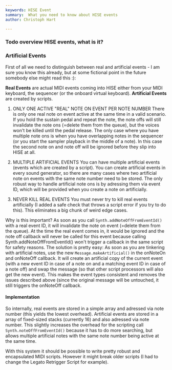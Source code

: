 ```yaml
---
keywords: HISE Event
summary:  What you need to know about HISE events
author: Christoph Hart

---
```



### Todo overview HISE events, what is it?

### Artificial Events

First of all we need to distinguish between real and artificial events - I am sure you know this already, but at some fictional point in the future somebody else might read this :):

**Real Events** are actual MIDI events coming into HISE either from your MIDI keyboard, the sequencer (or the onboard virtual keyboard).
**Artificial Events** are created by scripts.

1. ONLY ONE ACTIVE "REAL" NOTE ON EVENT PER NOTE NUMBER
There is only one real note on event active at the same time in a valid scenario. If you hold the sustain pedal and repeat the note, the note offs will still invalidate the note ons (=delete them from the queue), but the voices won't be killed until the pedal release. The only case where you have multiple note ons is when you have overlapping notes in the sequencer (or you start the sampler playback in the middle of a note). In this case the second note on and note off will be ignored before they slip into HISE at all.

2. MULTIPLE ARTIFICIAL EVENTS
You can have multiple artificial events (events which are created by a script). You can create artificial events in every sound generator, so there are many cases where two artificial note on events with the same note number need to be stored. The only robust way to handle artificial note ons is by adressing them via event ID, which will be provided when you create a note on artificially.

3. NEVER KILL REAL EVENTS
You must never try to kill real events artificially (I added a safe check that throws a script error if you try to do this). This eliminates a big chunk of weird edge cases.

Why is this important? As soon as you call `Synth.addNoteOffFromEventId()` with a real event ID, it will invalidate the note on event (=delete them from the queue). At the time the real event comes in, it would be ignored and the note off callback will never be called for this event because calling Synth.addNoteOffFromEventId() won't trigger a callback in the same script for safety reasons.
The solution is pretty easy: As soon as you are tinkering with artificial notes, use the new `Message.makeArtificial()` in the onNoteOn and onNoteOff callback. It will create an artificial copy of the current event (with a new event ID in case of a note on and a matching event ID in case of a note off) and swap the message (so that other script processors will also get the new event). This makes the event types consistent and removes the issues described above (since the original message will be untouched, it still triggers the onNoteOff callback.

#### Implementation
So internally, real events are stored in a simple array and adressed via note number (this yields the lowest overhead). Artificial events are stored in a array of fixed-sized stacks (currently 16) and also adressed via note number. This slightly increases the overhead for the scripting call `Synth.noteOffFromEventId()` because it has to do more searching, but allows multiple artificial notes with the same note number being active at the same time.

With this system it should be possible to write pretty robust and encapsulated MIDI scripts. However it might break older scripts (I had to change the Legato Retrigger Script for example).
